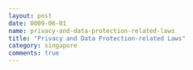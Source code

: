 ```yaml
---
layout: post
date: 0009-06-01
name: privacy-and-data-protection-related-laws
title: "Privacy and Data Protection-related Laws"
category: singapore
comments: true
---
```



